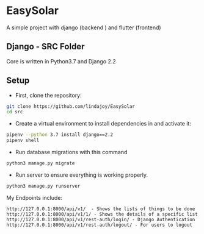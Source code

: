 # EasySolar
A simple project with django (backend ) and flutter (frontend)

## Django - SRC Folder
Core is written in Python3.7 and Django 2.2

## Setup

* First, clone the repository:

```sh
git clone https://github.com/lindajoy/EasySolar
cd src
```

* Create a virtual environment to install dependencies in and activate it:


```sh
pipenv --python 3.7 install django==2.2
pipenv shell
```


* Run database migrations with this command

```sh
python3 manage.py migrate
```

* Run server to ensure everything is working properly.

```sh
python3 manage.py runserver
```
My Endpoints include:
```
http://127.0.0.1:8000/api/v1/  - Shows the lists of things to be done
http://127.0.0.1:8000/api/v1/1/ - Shows the details of a specific list
http://127.0.0.1:8000/api/v1/rest-auth/login/ - Django Authentication
http://127.0.0.1:8000/api/v1/rest-auth/logout/ - For users to logout
```

